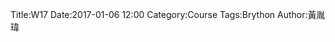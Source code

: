 Title:W17
Date:2017-01-06 12:00
Category:Course
Tags:Brython
Author:黃胤瑋

<!-- 導入 Brython 標準程式庫 -->
<script type="text/javascript" src="https://cdn.rawgit.com/brython-dev/brython/master/www/src/brython_dist.js">
</script>
 
<!-- 啟動 Brython -->
<script>
window.onload=function(){
brython(1);
}
</script>
 
<!-- 以下可以執行  Brython 程式 -->
<canvas id="onebar" width="1000" height="1000"></canvas>
<script type="text/python3">
from browser import document
from browser import window
from browser import timer
import math
canvas = document["onebar"]
ctx = canvas.getContext("2d")

width = canvas.width
height = canvas.height


 
# 畫圓函式
def circle(x,y,r):
    ctx.beginPath()
    ctx.arc(x, y, r, 0, math.pi*2, True)
    ctx.fill()
    ctx.closePath()
def circle(x8,y8,r):
    ctx.beginPath()
    ctx.arc(x8, y8, r, 0, math.pi*2, True)
    ctx.fill()
    ctx.closePath()
    
def line(x1, y1, x2, y2):
    # 以下可以利用 ctx 物件進行畫圖
    # 先畫一條直線
    ctx.beginPath()
    # 設定線的寬度為 1 個單位
    ctx.lineWidth = 1
    # 將畫筆移動到 (200, 200) 座標點
    ctx.moveTo(x1, y1)
    # 然後畫直線到 (200, 300) 座標點
    ctx.lineTo(x2, y2)
    # 設定顏色為藍色, 也可以使用 "rgb(0, 0, 255)" 字串設定顏色值
    ctx.strokeStyle = "blue"
    # 實際執行畫線
    ctx.stroke()
    ctx.closePath()
      
line(200, 200, 200, 300)
circle(200, 200, 5)    
x1 = 200
y1 = 300
x8 = 400
y8 = 300
r = 100
deg = math.pi/180

theta = 0

def animate():
    global theta
    ctx.clearRect(0, 0, width, height)
    x2 = x1 + 50*math.cos(10*theta*deg)
    y2 = y1 + 50*math.sin(10*theta*deg)
    line(x1, y1, x2, y2)
     # 再加一條小線段
    x3 = x2 + 50*math.sin(20*theta*deg) 
    y3 = y2 + 50*math.sin(20*theta*deg)
    line(x2, y2, x3, y3)
    x4 = x3 
    y4 = y3 
    line(x3, y3, x8, y8)
  
    x4 = x8 
    y4 = y8 
    line(x4, y4, x8, y8)
    
    circle(x1, y1, 5)
    circle(x8, y8, 5)
    theta += 1
    
    
def line(x6, y6, x7, y7):
    # 以下可以利用 ctx 物件進行畫圖
    # 先畫一條直線
    ctx.beginPath()
    # 設定線的寬度為 1 個單位
    ctx.lineWidth = 1
    # 將畫筆移動到 (400, 400) 座標點
    ctx.moveTo(x6, y6)
    # 然後畫直線到 (400, 300) 座標點
    ctx.lineTo(x7, y7)
    # 設定顏色為藍色, 也可以使用 "rgb(0, 0, 255)" 字串設定顏色值
    ctx.strokeStyle = "blue"
    # 實際執行畫線
    ctx.stroke()
    ctx.closePath()
    
    
timer.set_interval(animate, 50)

'''
for i in range(36):
    theta = i *10
    x2 = x1 + r*math.cos(theta*deg)
    y2 = y1 + r*math.sin(theta*deg)
    line(x1, y1, x2, y2)
'''


</script>
